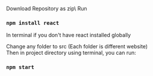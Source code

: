 Download Repository as zip\\
Run
### `npm install react`
In terminal if you don't have react installed globally

Change any folder to src (Each folder is different website)\
Then in project directory using terminal, you can run:
### `npm start`

